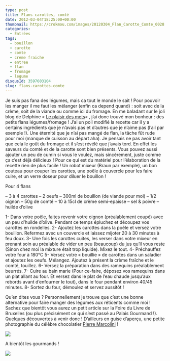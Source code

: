```yaml
---
type: post
title: Flans carottes, comté
date: 2012-03-04T18:25:00+00:00
thumbnail: https://crokmou.com/images/20120304_Flan_Carotte_Comte_0028.jpg
categories:
  - Entrées
tags:
  - bouillon
  - carotte
  - comte
  - creme fraiche
  - entree
  - flan
  - fromage
  - legume
disqusId: 3597603104
slug: flans-carottes-comte
---
```


Je suis pas fana des légumes, mais ca tout le monde le sait ! Pour pouvoir les manger il me faut les mélanger (enfin ca depend quand) : soit avec de la crème, soit de la viande ou comme ici du fromage. En me baladant sur le joli blog de Delphine « [Le plaisir des mets](http://leplaisirdesmets.over-blog.com/article-flans-aux-carottes-et-comte-97404566.html)« , j’ai donc trouvé mon bonheur : des petits flans légumes/fromage ! J’ai un poil modifié la recette car il y a certains ingrédients que je n’avais pas et d’autres que je n’aime pas (l’ail par exemple !). Une éternité que je n’ai pas mangé de flan, la tâche fût rude pour moi (manque de cuisson au départ aha). Je pensais ne pas avoir tant que cela le goût du fromage et il s’est révélé que j’avais tord. En effet les saveurs du comté et de la carotte sont bien présents. Vous pouvez aussi ajouter un peu de cumin si vous le voulez, mais sincèrement, juste comme ça c’est déjà délicieux ! Pour ce qui est du matériel pour l’élaboration de la recette rien de plus facile ! Un robot mixeur (Braun par exemple), un bon couteau pour couper les carottes, une poêle à couvercle pour les faire cuire, et un verre doseur pour diluer le bouillon !

Pour 4 flans

– 3 à 4 carottes
– 2 oeufs
– 300ml de bouillon (de viande pour moi)
– 1/2 oignon
– 50g de comté
– 10 à 15cl de crème semi-epaisse
– sel & poivre
– huilde d’olive

1- Dans votre poêle, faites revenir votre oignon (préalablement coupé) avec un peu d’huilde d’olive. Pendant ce temps épluchez et découpez vos carottes en rondelles.
2- Ajoutez les carottes dans la poêle et versez votre bouillon. Refermez avec un couvercle et laissez mijoter 20 à 30 minutes à feu doux.
3- Une fois les carottes cuites, les verser dans votre mixeur en prenant soin au préalable de vider un peu (beaucoup) du jus qu’il vous reste (Sinon chez moi la mixture était trop liquide). Mixez le tout.
4- Préchauffez votre four à 180°C
5- Versez votre « bouillie » de carottes dans un saladier et ajoutez les oeufs. Mélangez. Ajoutez à présent la crème fraîche et le comté, touillez.
6- Versez la préparation dans des ramequins préalablement beurrés.
7- Cuire au bain marie (Pour ce-faire, déposez vos ramequins dans un plat allant au four. Et versez dans le plat de l’eau chaude jusqu’aux rebords avant d’enfourner le tout), dans le four pendant environ 40/45 minutes.
8- Sortez du four, démoulez et servez aussitôt !

Qu’en dites vous ? Personnellement je trouve que c’est une bonne alternative pour faire manger des légumes aux réticents comme moi ! Sachez que bientôt vous aurez un petit article sur la Foire du Livre de Bruxelles (ou plus précisément ce qui s’est passé au Palais Gourmand !). Quelques découvertes à venir donc ! D’ailleurs en guise d’aperçu, une petite photographie du célèbre chocolatier [Pierre Marcolini](http://www.marcolini.be/) !

[![](http://1.bp.blogspot.com/-pFcVNR60CMU/T1s8TVtdvbI/AAAAAAAAB2o/S6PwyeYpwjE/s640/20120302_FDL_Pierre_Marcolini_01.jpg)](http://1.bp.blogspot.com/-pFcVNR60CMU/T1s8TVtdvbI/AAAAAAAAB2o/S6PwyeYpwjE/s1600/20120302_FDL_Pierre_Marcolini_01.jpg)

A bientôt les gourmands !

![](http://4.bp.blogspot.com/-2bLosyMFac4/TxhFg0sR2dI/AAAAAAAABec/Mzg1OnlXUmM/s1600/Signature+copie.jpg)
